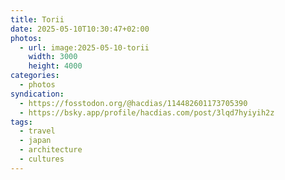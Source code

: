 ```yaml
---
title: Torii
date: 2025-05-10T10:30:47+02:00
photos:
  - url: image:2025-05-10-torii
    width: 3000
    height: 4000
categories:
  - photos
syndication:
  - https://fosstodon.org/@hacdias/114482601173705390
  - https://bsky.app/profile/hacdias.com/post/3lqd7hyiyih2z
tags:
  - travel
  - japan
  - architecture
  - cultures
---
```

